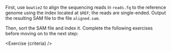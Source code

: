 <script>
/*
	bowtie2 -x $REF -U reads.fq -S aligned.sam; samtools sort -o aligned.sorted.bam aligned.sam
*/

import Exercise from "./components/Exercise.svelte";

let criteria = [
{
	name: "File <code>aligned.sam</code> contains reads mapped to the genome using <code>bowtie2</code>",
	checks: [{
		type: "file",
		path: "aligned.sam",
		action: "contents",
		command: "bowtie2 -x $REF -U /shared/data/reads.fq",
		filter: d => d.split("\n").filter(l => !l.startsWith("@")).join("\n")
	}]
},
{
	name: "File <code>aligned.sorted.bam</code> is a sorted BAM file version of <code>aligned.sam</code>",
	checks: [{
		type: "file",
		path: "aligned.sorted.bam",
		action: "contents",
		command: "samtools sort -o /tmp/__dnasecret.bam aligned.sam; cat /tmp/__dnasecret.bam"
	}]
}];
</script>

First, use `bowtie2` to align the sequencing reads in `reads.fq` to the reference genome using the index located at `$REF`; the reads are single-ended. Output the resulting SAM file to the file `aligned.sam`.

Then, sort the SAM file and index it. Complete the following exercises before moving on to the next step:

<Exercise {criteria} />
